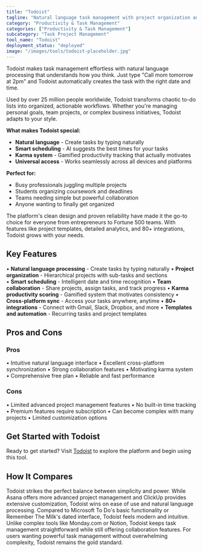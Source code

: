 ```yaml
---
title: "Todoist"
tagline: "Natural language task management with project organization and collaboration"
category: "Productivity & Task Management"
categories: ["Productivity & Task Management"]
subcategory: "Task Project Management"
tool_name: "Todoist"
deployment_status: "deployed"
image: "/images/tools/todoist-placeholder.jpg"
---
```

Todoist makes task management effortless with natural language processing that understands how you think. Just type "Call mom tomorrow at 2pm" and Todoist automatically creates the task with the right date and time.

Used by over 25 million people worldwide, Todoist transforms chaotic to-do lists into organized, actionable workflows. Whether you're managing personal goals, team projects, or complex business initiatives, Todoist adapts to your style.

**What makes Todoist special:**
- **Natural language** - Create tasks by typing naturally
- **Smart scheduling** - AI suggests the best times for your tasks
- **Karma system** - Gamified productivity tracking that actually motivates
- **Universal access** - Works seamlessly across all devices and platforms

**Perfect for:**
- Busy professionals juggling multiple projects
- Students organizing coursework and deadlines
- Teams needing simple but powerful collaboration
- Anyone wanting to finally get organized

The platform's clean design and proven reliability have made it the go-to choice for everyone from entrepreneurs to Fortune 500 teams. With features like project templates, detailed analytics, and 80+ integrations, Todoist grows with your needs.

## Key Features

• **Natural language processing** - Create tasks by typing naturally
• **Project organization** - Hierarchical projects with sub-tasks and sections  
• **Smart scheduling** - Intelligent date and time recognition
• **Team collaboration** - Share projects, assign tasks, and track progress
• **Karma productivity scoring** - Gamified system that motivates consistency
• **Cross-platform sync** - Access your tasks anywhere, anytime
• **80+ integrations** - Connect with Gmail, Slack, Dropbox, and more
• **Templates and automation** - Recurring tasks and project templates

## Pros and Cons

### Pros
• Intuitive natural language interface
• Excellent cross-platform synchronization
• Strong collaboration features
• Motivating karma system
• Comprehensive free plan
• Reliable and fast performance

### Cons
• Limited advanced project management features
• No built-in time tracking
• Premium features require subscription
• Can become complex with many projects
• Limited customization options

## Get Started with Todoist

Ready to get started? Visit [Todoist](https://todoist.com) to explore the platform and begin using this tool.

## How It Compares

Todoist strikes the perfect balance between simplicity and power. While Asana offers more advanced project management and ClickUp provides extensive customization, Todoist wins on ease of use and natural language processing. Compared to Microsoft To Do's basic functionality or Remember The Milk's dated interface, Todoist feels modern and intuitive. Unlike complex tools like Monday.com or Notion, Todoist keeps task management straightforward while still offering collaboration features. For users wanting powerful task management without overwhelming complexity, Todoist remains the gold standard.